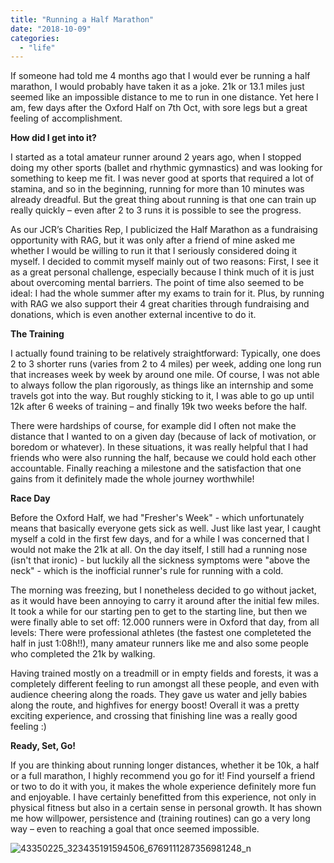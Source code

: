 ```yaml
---
title: "Running a Half Marathon"
date: "2018-10-09"
categories: 
  - "life"
---
```


If someone had told me 4 months ago that I would ever be running a half marathon, I would probably have taken it as a joke. 21k or 13.1 miles just seemed like an impossible distance to me to run in one distance. Yet here I am, few days after the Oxford Half on 7th Oct, with sore legs but a great feeling of accomplishment.

**How did I get into it?**

I started as a total amateur runner around 2 years ago, when I stopped doing my other sports (ballet and rhythmic gymnastics) and was looking for something to keep me fit. I was never good at sports that required a lot of stamina, and so in the beginning, running for more than 10 minutes was already dreadful. But the great thing about running is that one can train up really quickly – even after 2 to 3 runs it is possible to see the progress.

As our JCR’s Charities Rep, I publicized the Half Marathon as a fundraising opportunity with RAG, but it was only after a friend of mine asked me whether I would be willing to run it that I seriously considered doing it myself. I decided to commit myself mainly out of two reasons: First, I see it as a great personal challenge, especially because I think much of it is just about overcoming mental barriers. The point of time also seemed to be ideal: I had the whole summer after my exams to train for it. Plus, by running with RAG we also support their 4 great charities through fundraising and donations, which is even another external incentive to do it.

**The Training**

I actually found training to be relatively straightforward: Typically, one does 2 to 3 shorter runs (varies from 2 to 4 miles) per week, adding one long run that increases week by week by around one mile. Of course, I was not able to always follow the plan rigorously, as things like an internship and some travels got into the way. But roughly sticking to it, I was able to go up until 12k after 6 weeks of training – and finally 19k two weeks before the half.

There were hardships of course, for example did I often not make the distance that I wanted to on a given day (because of lack of motivation, or boredom or whatever). In these situations, it was really helpful that I had friends who were also running the half, because we could hold each other accountable. Finally reaching a milestone and the satisfaction that one gains from it definitely made the whole journey worthwhile!

**Race Day**

Before the Oxford Half, we had "Fresher's Week" - which unfortunately means that basically everyone gets sick as well. Just like last year, I caught myself a cold in the first few days, and for a while I was concerned that I would not make the 21k at all. On the day itself, I still had a running nose (isn't that ironic) - but luckily all the sickness symptoms were "above the neck" - which is the inofficial runner's rule for running with a cold.

The morning was freezing, but I nonetheless decided to go without jacket, as it would have been annoying to carry it around after the initial few miles. It took a while for our starting pen to get to the starting line, but then we were finally able to set off: 12.000 runners were in Oxford that day, from all levels: There were professional athletes (the fastest one completeted the half in just 1:08h!!), many amateur runners like me and also some people who completed the 21k by walking.

Having trained mostly on a treadmill or in empty fields and forests, it was a completely different feeling to run amongst all these people, and even with audience cheering along the roads. They gave us water and jelly babies along the route, and highfives for energy boost! Overall it was a pretty exciting experience, and crossing that finishing line was a really good feeling :)

**Ready, Set, Go!**

If you are thinking about running longer distances, whether it be 10k, a half or a full marathon, I highly recommend you go for it! Find yourself a friend or two to do it with you, it makes the whole experience definitely more fun and enjoyable. I have certainly benefitted from this experience, not only in physical fitness but also in a certain sense in personal growth. It has shown me how willpower, persistence and (training routines) can go a very long way – even to reaching a goal that once seemed impossible.

![43350225_323435191594506_6769111287356981248_n](images/43350225_323435191594506_6769111287356981248_n.jpg)
